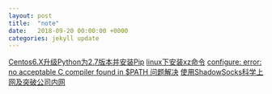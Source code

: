 ```yaml
---
layout: post
title:  "note"
date:   2018-09-20 00:00:00 +0000
categories: jekyll update
---
```

[Centos6.X升级Python为2.7版本并安装Pip](https://blog.csdn.net/LoveCarpenter/article/details/74011641 "Centos")
[linux下安装xz命令](https://blog.csdn.net/qq_21383435/article/details/79540117)
[configure: error: no acceptable C compiler found in $PATH 问题解决](http://blog.51cto.com/raulkang/573151)
[使用ShadowSocks科学上网及突破公司内网](http://www.devtalking.com/articles/shadowsocks-guide/)


